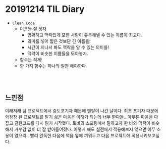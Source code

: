 # 20191214 TIL Diary

- `Clean Code`
   - 이름을 잘 짓자
      - 명확하고 맥락있게 모든 사람이 유추해낼 수 있는 이름이 최고다.
      - 의미를 넣어 짧은 것보단 긴 이름을!
      - 시간이 지나서 봐도 맥락을 알 수 있는 의미를!
      - 맥락이 비슷한 이름들을 모아놓자.
   - 함수는 작게!
   - 한 가지 함수는 하나의 일만 해야한다.

<br><br>

## **느낀점** <br>
이래저래 팀 프로젝트에서 중도포기자 때문에 멘탈이 나간 날이다. 최초 포기자 때문에 와장창 된 프로젝트를 맡기 싫은 마음은 이해가 되는데 너무 한다들...아무튼 마음을 다잡고 클린코드를 다시 읽기 시작했다. 토비의 스프링에서 말하고자 한 바와 맥락이 비슷해서 거부감 없이 더 잘 받아들여졌다. 이렇게 해도 실전에서 적용해보지 않으면 아무 소용이 없으리.. 빨리 완독한 다음에 책을 옆에 끼워두고 다음 프로젝트에 적용시켜보고싶다.